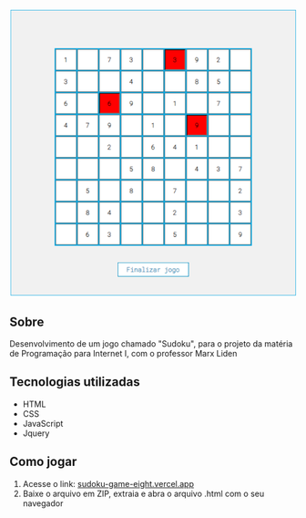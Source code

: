 
<div align="center">
  <img src="sudoku.png" >
</div>

## Sobre

Desenvolvimento de um jogo chamado "Sudoku", para o projeto da matéria de Programação para Internet I, com o professor Marx Liden

## Tecnologias utilizadas

* HTML
* CSS
* JavaScript
* Jquery

## Como jogar 

1. Acesse o link: [sudoku-game-eight.vercel.app](https://sudoku-game-eight.vercel.app/)
2. Baixe o arquivo em ZIP, extraia e abra o arquivo .html com o seu navegador

